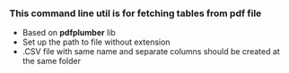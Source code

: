 ### This command line util is for fetching tables from pdf file
- Based on **pdfplumber** lib
- Set up the path to file without extension
- .CSV file with same name and separate columns should be created at the same folder
